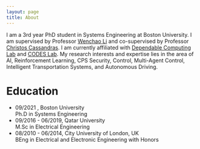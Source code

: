 ```yaml
---
layout: page
title: About
---
```


I am a 3rd year PhD student in Systems Engineering at Boston University. I am supervised by Professor [Wenchao Li](https://sites.bu.edu/depend/people/) and co-supervised by Professor [Christos Cassandras](https://christosgcassandras.org/). I am currently affiliated with [Dependable Computing Lab](https://sites.bu.edu/depend/) and [CODES Lab](https://www.bu.edu/codes/). My research interests and expertise lies in the area of AI, Reinforcement Learning, CPS Security, Control, Multi-Agent Control, Intelligent Transportation Systems, and Autonomous Driving.

# Education
* 09/2021 , Boston University
<br> Ph.D in Systems Engineering
* 09/2016 - 06/2019, Qatar University
<br>M.Sc in Electrical Engineering 
* 08/2010 - 06/2014, City University of London, UK
<br> BEng in Electrical and Electronic Engineering with Honors
